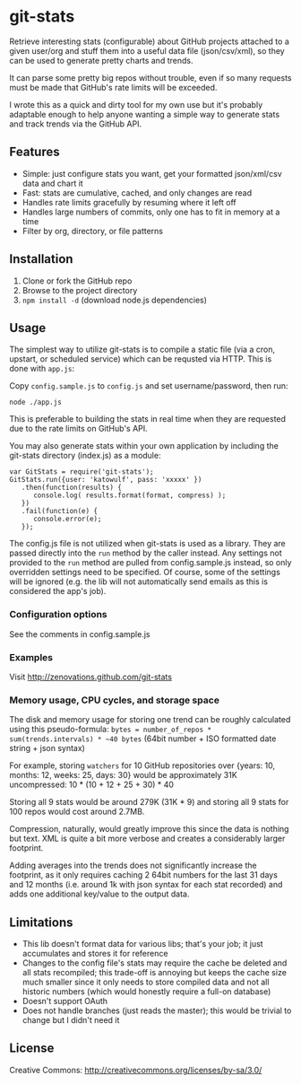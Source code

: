 
# git-stats

Retrieve interesting stats (configurable) about GitHub projects attached to a given user/org and stuff them into a useful
data file (json/csv/xml), so they can be used to generate pretty charts and trends.

It can parse some pretty big repos without trouble, even if so many requests must be made that GitHub's rate limits
will be exceeded.

I wrote this as a quick and dirty tool for my own use but it's probably adaptable enough to help anyone wanting a
simple way to generate stats and track trends via the GitHub API.

## Features

 * Simple: just configure stats you want, get your formatted json/xml/csv data and chart it
 * Fast: stats are cumulative, cached, and only changes are read
 * Handles rate limits gracefully by resuming where it left off
 * Handles large numbers of commits, only one has to fit in memory at a time
 * Filter by org, directory, or file patterns

## Installation

1. Clone or fork the GitHub repo
2. Browse to the project directory
3. `npm install -d` (download node.js dependencies)

## Usage

The simplest way to utilize git-stats is to compile a static file (via a cron, upstart, or scheduled service)
which can be requsted via HTTP. This is done with `app.js`:

Copy `config.sample.js` to `config.js` and set username/password, then run:

    node ./app.js

This is preferable to building the stats in real time when they are requested due to the rate limits on GitHub's API.

You may also generate stats within your own application by including the git-stats directory (index.js) as a module:

    var GitStats = require('git-stats');
    GitStats.run({user: 'katowulf', pass: 'xxxxx' })
       .then(function(results) {
          console.log( results.format(format, compress) );
       })
       .fail(function(e) {
          console.error(e);
       });

The config.js file is not utilized when git-stats is used as a library. They are passed directly into the `run`
method by the caller instead. Any settings not provided to the `run` method are pulled from config.sample.js instead,
so only overridden settings need to be specified. Of course, some of the settings will be ignored (e.g. the lib will
not automatically send emails as this is considered the app's job).

### Configuration options

See the comments in config.sample.js

### Examples

Visit http://zenovations.github.com/git-stats

### Memory usage, CPU cycles, and storage space

The disk and memory usage for storing one trend can be roughly calculated using this pseudo-formula:
`bytes = number_of_repos * sum(trends.intervals) * ~40 bytes` (64bit number + ISO formatted date string + json syntax)

For example, storing `watchers` for 10 GitHub repositories over {years: 10, months: 12, weeks: 25, days: 30}
would be approximately 31K uncompressed: 10 * (10 + 12 + 25 + 30) * 40

Storing all 9 stats would be around 279K (31K * 9) and storing all 9 stats for 100 repos would cost around 2.7MB.

Compression, naturally, would greatly improve this since the data is nothing but text. XML is quite a bit more
verbose and creates a considerably larger footprint.

Adding averages into the trends does not significantly increase the footprint, as it only requires caching 2 64bit
numbers for the last 31 days and 12 months (i.e. around 1k with json syntax for each stat recorded) and adds one
additional key/value to the output data.

## Limitations

* This lib doesn't format data for various libs; that's your job; it just accumulates and stores it for reference
* Changes to the config file's stats may require the cache be deleted and all stats recompiled; this trade-off
  is annoying but keeps the cache size much smaller since it only needs to store compiled data and not all
  historic numbers (which would honestly require a full-on database)
* Doesn't support OAuth
* Does not handle branches (just reads the master); this would be trivial to change but I didn't need it

## License

Creative Commons: http://creativecommons.org/licenses/by-sa/3.0/

